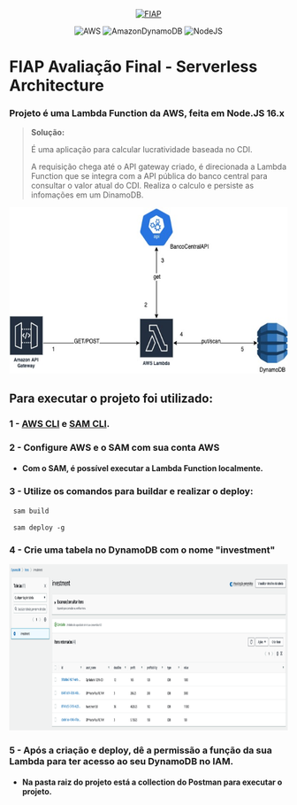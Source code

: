 <div align="center">
<a href="https://www.fiap.com.br" target="blank">
    <img src="https://upload.wikimedia.org/wikipedia/commons/d/d4/Fiap-logo-novo.jpg" height="100px" alt="FIAP" class="center"/>
</a>

![AWS](https://img.shields.io/badge/AWS-%23FF9900.svg?style=for-the-badge&logo=amazon-aws&logoColor=white)
![AmazonDynamoDB](https://img.shields.io/badge/Amazon%20DynamoDB-4053D6?style=for-the-badge&logo=Amazon%20DynamoDB&logoColor=white)
![NodeJS](https://img.shields.io/badge/node.js-6DA55F?style=for-the-badge&logo=node.js&logoColor=white)


</div>

# FIAP Avaliação Final - Serverless Architecture


### Projeto é uma Lambda Function da AWS, feita em Node.JS 16.x

> **Solução:**
> 
> É uma aplicação para calcular lucratividade baseada no CDI.
>
> A requisição chega até o API gateway criado, é direcionada a 
> Lambda Function que se integra com a API pública do banco central
> para consultar o valor atual do CDI. Realiza o calculo e persiste as infomações em um DinamoDB.

<img src="./doc/lambdaFunction.jpeg" class="center" height="300px">




## Para executar o projeto foi utilizado:


### 1 - [AWS CLI](https://docs.aws.amazon.com/cli/latest/userguide/getting-started-install.html) e [SAM CLI](https://docs.aws.amazon.com/serverless-application-model/latest/developerguide/serverless-sam-cli-install.html).

### 2 - Configure AWS e o SAM com sua conta AWS
* #### Com o SAM, é possível executar a Lambda Function localmente.

### 3 - Utilize os comandos para buildar e realizar o deploy:
  
 ~~~shell
  sam build
 ~~~

 ~~~shell
  sam deploy -g
 ~~~

### 4 - Crie uma tabela no DynamoDB com o nome "investment"
<img src="./doc/dynamoDB.png" class="center" height="300px">

### 5 - Após a criação e deploy, dê a permissão a função da sua Lambda para ter acesso ao seu DynamoDB no IAM.

* #### Na pasta raiz do projeto está a collection do Postman para executar o projeto.